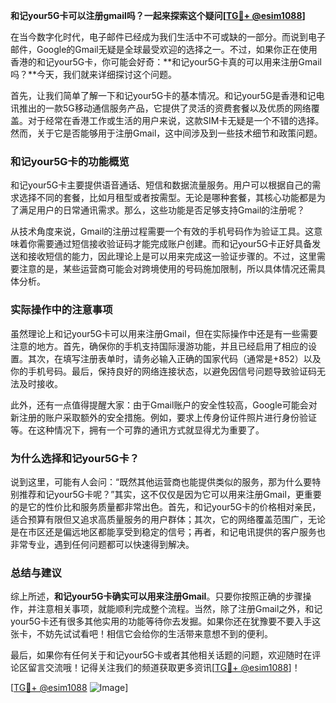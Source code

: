 **和记your5G卡可以注册gmail吗？一起来探索这个疑问[[TG💪+ @esim1088](https://t.me/s/esim1088)]**

在当今数字化时代，电子邮件已经成为我们生活中不可或缺的一部分。而说到电子邮件，Google的Gmail无疑是全球最受欢迎的选择之一。不过，如果你正在使用香港的和记your5G卡，你可能会好奇：**和记your5G卡真的可以用来注册Gmail吗？**今天，我们就来详细探讨这个问题。

首先，让我们简单了解一下和记your5G卡的基本情况。和记your5G是香港和记电讯推出的一款5G移动通信服务产品，它提供了灵活的资费套餐以及优质的网络覆盖。对于经常在香港工作或生活的用户来说，这款SIM卡无疑是一个不错的选择。然而，关于它是否能够用于注册Gmail，这中间涉及到一些技术细节和政策问题。

### **和记your5G卡的功能概览**

和记your5G卡主要提供语音通话、短信和数据流量服务。用户可以根据自己的需求选择不同的套餐，比如月租型或者按需型。无论是哪种套餐，其核心功能都是为了满足用户的日常通讯需求。那么，这些功能是否足够支持Gmail的注册呢？

从技术角度来说，Gmail的注册过程需要一个有效的手机号码作为验证工具。这意味着你需要通过短信接收验证码才能完成账户创建。而和记your5G卡正好具备发送和接收短信的能力，因此理论上是可以用来完成这一验证步骤的。不过，这里需要注意的是，某些运营商可能会对跨境使用的号码施加限制，所以具体情况还需具体分析。

### **实际操作中的注意事项**

虽然理论上和记your5G卡可以用来注册Gmail，但在实际操作中还是有一些需要注意的地方。首先，确保你的手机支持国际漫游功能，并且已经启用了相应的设置。其次，在填写注册表单时，请务必输入正确的国家代码（通常是+852）以及你的手机号码。最后，保持良好的网络连接状态，以避免因信号问题导致验证码无法及时接收。

此外，还有一点值得提醒大家：由于Gmail账户的安全性较高，Google可能会对新注册的账户采取额外的安全措施。例如，要求上传身份证件照片进行身份验证等。在这种情况下，拥有一个可靠的通讯方式就显得尤为重要了。

### **为什么选择和记your5G卡？**

说到这里，可能有人会问：“既然其他运营商也能提供类似的服务，那为什么要特别推荐和记your5G卡呢？”其实，这不仅仅是因为它可以用来注册Gmail，更重要的是它的性价比和服务质量都非常出色。首先，和记your5G卡的价格相对亲民，适合预算有限但又追求高质量服务的用户群体；其次，它的网络覆盖范围广，无论是在市区还是偏远地区都能享受到稳定的信号；再者，和记电讯提供的客户服务也非常专业，遇到任何问题都可以快速得到解决。

### **总结与建议**

综上所述，**和记your5G卡确实可以用来注册Gmail**。只要你按照正确的步骤操作，并注意相关事项，就能顺利完成整个流程。当然，除了注册Gmail之外，和记your5G卡还有很多其他实用的功能等待你去发掘。如果你还在犹豫要不要入手这张卡，不妨先试试看吧！相信它会给你的生活带来意想不到的便利。

最后，如果你有任何关于和记your5G卡或者其他相关话题的问题，欢迎随时在评论区留言交流哦！记得关注我们的频道获取更多资讯[[TG💪+ @esim1088](https://t.me/s/esim1088)]！

[[TG💪+ @esim1088](https://t.me/s/esim1088) ![Image](https://i.postimg.cc/4NQfJmqS/Snipaste-2025-05-13-00-14-12.png)]